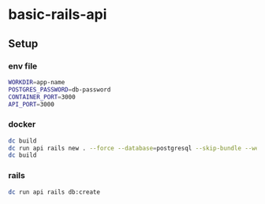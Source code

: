 # basic-rails-api

## Setup

### env file
```sh
WORKDIR=app-name
POSTGRES_PASSWORD=db-password
CONTAINER_PORT=3000
API_PORT=3000
```

### docker
```sh
dc build
dc run api rails new . --force --database=postgresql --skip-bundle --webpacker --api
dc build
```

### rails
```sh
dc run api rails db:create
```